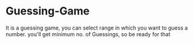 # Guessing-Game
It is a guessing game, you can select range in which you want to guess a number. you'll get minimum no. of Guessings, so be ready for that
